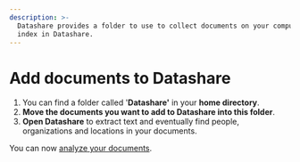```yaml
---
description: >-
  Datashare provides a folder to use to collect documents on your computer to
  index in Datashare.
---
```


# Add documents to Datashare

1. You can find a folder called '**Datashare'** in your **home directory**.
2. **Move the documents you want to add to Datashare into this folder**.
3. **Open Datashare** to extract text and eventually find people, organizations and locations in your documents.

You can now [analyze your documents](https://icij.gitbook.io/datashare/all/analyze-documents).



